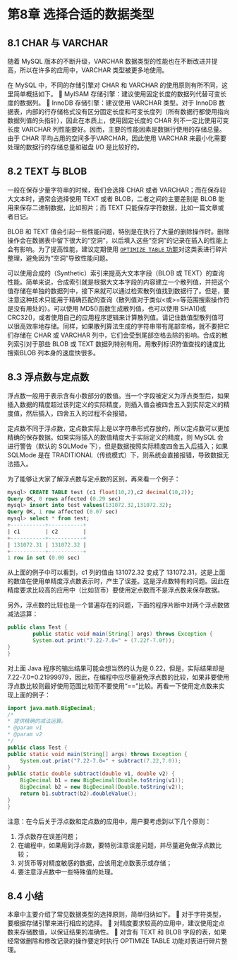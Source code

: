 # 第8章 选择合适的数据类型

## 8.1 CHAR 与 VARCHAR

随着 MySQL 版本的不断升级，VARCHAR 数据类型的性能也在不断改进并提高，所以在许多的应用中，VARCHAR 类型被更多地使用。

在 MySQL 中，不同的存储引擎对 CHAR 和 VARCHAR 的使用原则有所不同，这里简单概括如下。
 MyISAM 存储引擎：建议使用固定长度的数据列代替可变长度的数据列。
 InnoDB 存储引擎：建议使用 VARCHAR 类型。对于 InnoDB 数据表，内部的行存储格式没有区分固定长度和可变长度列（所有数据行都使用指向数据列值的头指针），因此在本质上，使用固定长度的 CHAR 列不一定比使用可变长度 VARCHAR 列性能要好。因而，主要的性能因素是数据行使用的存储总量。由于 CHAR 平均占用的空间多于VARCHAR，因此使用 VARCHAR 来最小化需要处理的数据行的存储总量和磁盘 I/O 是比较好的。

## 8.2 TEXT 与 BLOB

一般在保存少量字符串的时候，我们会选择 CHAR 或者 VARCHAR；而在保存较大文本时，通常会选择使用 TEXT 或者 BLOB，二者之间的主要差别是 BLOB 能用来保存二进制数据，比如照片；而 TEXT 只能保存字符数据，比如一篇文章或者日记。

BLOB 和 TEXT 值会引起一些性能问题，特别是在执行了大量的删除操作时。删除操作会在数据表中留下很大的“空洞”，以后填入这些“空洞”的记录在插入的性能上会有影响。为了提高性能，建议定期使用 [`OPTIMIZE TABLE` 功能](https://www.cnblogs.com/jimmy-muyuan/p/5874410.html)对这类表进行碎片整理，避免因为“空洞”导致性能问题。

可以使用合成的（Synthetic）索引来提高大文本字段（BLOB 或 TEXT）的查询性能。简单来说，合成索引就是根据大文本字段的内容建立一个散列值，并把这个值存储在单独的数据列中，接下来就可以通过检索散列值找到数据行了。但是，要注意这种技术只能用于精确匹配的查询（散列值对于类似<或>=等范围搜索操作符是没有用处的）。可以使用 MD5()函数生成散列值，也可以使用 SHA1()或 CRC32()，或者使用自己的应用程序逻辑来计算散列值。请记住数值型散列值可以很高效率地存储。同样，如果散列算法生成的字符串带有尾部空格，就不要把它们存储在 CHAR 或 VARCHAR 列中，它们会受到尾部空格去除的影响。合成的散列索引对于那些 BLOB 或 TEXT 数据列特别有用。用散列标识符值查找的速度比搜索BLOB 列本身的速度快很多。

## 8.3 浮点数与定点数

浮点数一般用于表示含有小数部分的数值。当一个字段被定义为浮点类型后，如果插入数据的精度超过该列定义的实际精度，则插入值会被四舍五入到实际定义的精度值，然后插入，四舍五入的过程不会报错。

定点数不同于浮点数，定点数实际上是以字符串形式存放的，所以定点数可以更加精确的保存数据。如果实际插入的数值精度大于实际定义的精度，则 MySQL 会进行警告（默认的 SQLMode 下），但是数据按照实际精度四舍五入后插入；如果 SQLMode 是在 TRADITIONAL（传统模式）下，则系统会直接报错，导致数据无法插入。

为了能够让大家了解浮点数与定点数的区别，再来看一个例子：

```sql
mysql> CREATE TABLE test (c1 float(10,2),c2 decimal(10,2));
Query OK, 0 rows affected (0.29 sec)
mysql> insert into test values(131072.32,131072.32);
Query OK, 1 row affected (0.07 sec)
mysql> select * from test;
+-----------+-----------+
| c1        | c2        |
+-----------+-----------+
| 131072.31 | 131072.32 |
+-----------+-----------+
1 row in set (0.00 sec)

```

从上面的例子中可以看到，c1 列的值由 131072.32 变成了 131072.31，这是上面的数值在使用单精度浮点数表示时，产生了误差。这是浮点数特有的问题。因此在精度要求比较高的应用中（比如货币）要使用定点数而不是浮点数来保存数据。

另外，浮点数的比较也是一个普遍存在的问题，下面的程序片断中对两个浮点数做减法运算：

```java
public class Test {
		public static void main(String[] args) throws Exception {
		System.out.print("7.22-7.0=" + (7.22f-7.0f));
}
}
```

对上面 Java 程序的输出结果可能会想当然的认为是 0.22，但是，实际结果却是7.22-7.0=0.21999979，因此，在编程中应尽量避免浮点数的比较，如果非要使用浮点数比较则最好使用范围比较而不要使用“==”比较。再看一下使用定点数来实现上面的例子：

```java
import java.math.BigDecimal;
/*
* 提供精确的减法运算。
* @param v1
* @param v2
*/
public class Test {
public static void main(String[] args) throws Exception {
	System.out.print("7.22-7.0=" + subtract(7.22,7.0));
}
public static double subtract(double v1, double v2) {
    BigDecimal b1 = new BigDecimal(Double.toString(v1));
	BigDecimal b2 = new BigDecimal(Double.toString(v2));
	return b1.subtract(b2).doubleValue();
}
}
```

注意：在今后关于浮点数和定点数的应用中，用户要考虑到以下几个原则：

1. 浮点数存在误差问题；
2. 在编程中，如果用到浮点数，要特别注意误差问题，并尽量避免做浮点数比较；
3. 对货币等对精度敏感的数据，应该用定点数表示或存储；
4. 要注意浮点数中一些特殊值的处理。

## 8.4 小结

本章中主要介绍了常见数据类型的选择原则，简单归纳如下。
 对于字符类型，要根据存储引擎来进行相应的选择。
 对精度要求较高的应用中，建议使用定点数来存储数值，以保证结果的准确性。
 对含有 TEXT 和 BLOB 字段的表，如果经常做删除和修改记录的操作要定时执行
OPTIMIZE TABLE 功能对表进行碎片整理。